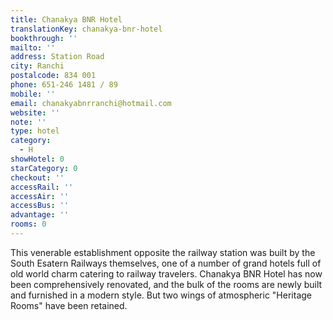 ```yaml
---
title: Chanakya BNR Hotel
translationKey: chanakya-bnr-hotel
bookthrough: ''
mailto: ''
address: Station Road
city: Ranchi
postalcode: 834 001
phone: 651-246 1481 / 89
mobile: ''
email: chanakyabnrranchi@hotmail.com
website: ''
note: ''
type: hotel
category:
  - H
showHotel: 0
starCategory: 0
checkout: ''
accessRail: ''
accessAir: ''
accessBus: ''
advantage: ''
rooms: 0
---
```

This venerable establishment opposite the railway station was built by the South Esatern Railways themselves, one of a number of grand hotels full of old world charm catering to railway travelers.     Chanakya BNR Hotel has now been comprehensively renovated, and the bulk of the rooms are newly built and furnished in a modern style. But two wings of atmospheric "Heritage Rooms" have been retained.   